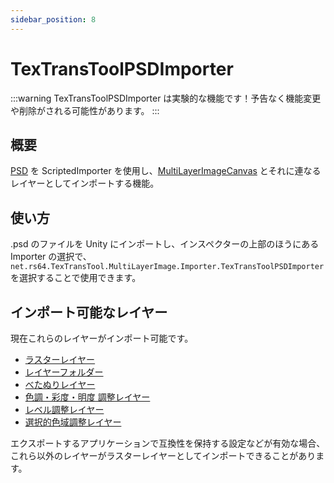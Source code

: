 ```yaml
---
sidebar_position: 8
---
```


# TexTransToolPSDImporter

:::warning
TexTransToolPSDImporter は実験的な機能です！予告なく機能変更や削除がされる可能性があります。
:::

## 概要

[PSD](https://www.adobe.com/devnet-apps/photoshop/fileformatashtml/) を ScriptedImporter を使用し、[MultiLayerImageCanvas](/docs/Reference/MultiLayerImageCanvas) とそれに連なるレイヤーとしてインポートする機能。

## 使い方

.psd のファイルを Unity にインポートし、インスペクターの上部のほうにある Importer の選択で、 `net.rs64.TexTransTool.MultiLayerImage.Importer.TexTransToolPSDImporter` を選択することで使用できます。

## インポート可能なレイヤー

現在これらのレイヤーがインポート可能です。

- [ラスターレイヤー](/docs/Reference/MultiLayerImageCanvas/RasterImportedLayer)
- [レイヤーフォルダー](/docs/Reference/MultiLayerImageCanvas/LayerFolder)
- [べたぬりレイヤー](/docs/Reference/MultiLayerImageCanvas/SolidColorLayer)
- [色調・彩度・明度 調整レイヤー](/docs/Reference/MultiLayerImageCanvas/HSLAdjustmentLayer)
- [レベル調整レイヤー](/docs/Reference/MultiLayerImageCanvas/LevelAdjustmentLayer)
- [選択的色域調整レイヤー](/docs/Reference/MultiLayerImageCanvas/SelectiveColoringAdjustmentLayer)

エクスポートするアプリケーションで互換性を保持する設定などが有効な場合、これら以外のレイヤーがラスターレイヤーとしてインポートできることがあります。
